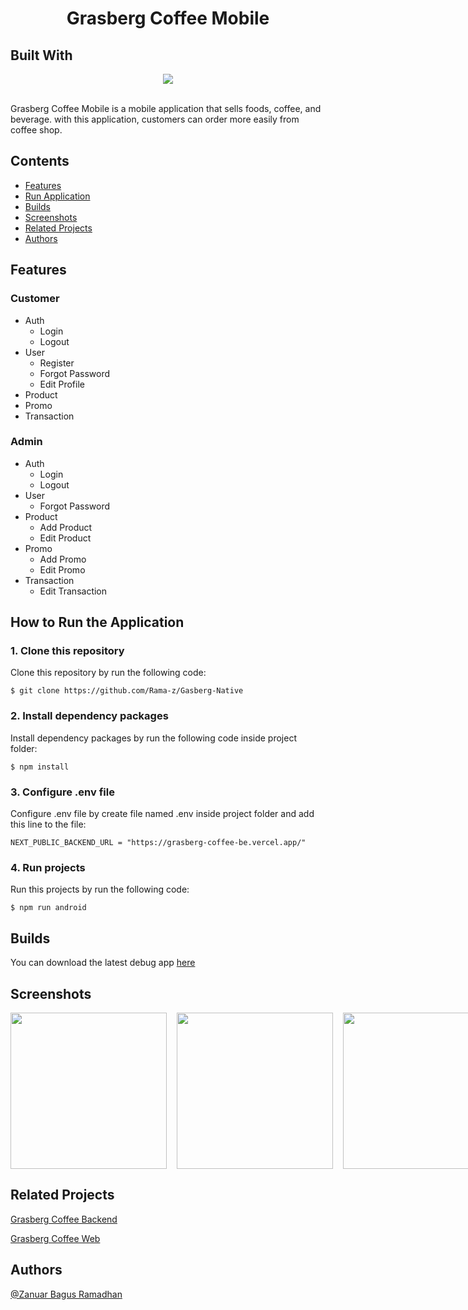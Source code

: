 # <div align="center"> Grasberg Coffee Mobile </div>

<div>

## Built With

<p align="center">
  <a href="https://skillicons.dev">
    <img src="https://skillicons.dev/icons?i=react,javascript,css" />
  </a>
</p>

<br/>
Grasberg Coffee Mobile is a mobile application that sells foods, coffee, and beverage. with this application, customers can order more easily from coffee shop.
</div>

## Contents

- [Features](#features)
- [Run Application](#how-to-run-the-application)
- [Builds](#deployment)
- [Screenshots](#screenshots)
- [Related Projects](#related-projects)
- [Authors](#authors)

## Features

### Customer

- Auth
  - Login
  - Logout
- User
  - Register
  - Forgot Password
  - Edit Profile
- Product
- Promo
- Transaction

### Admin

- Auth
  - Login
  - Logout
- User
  - Forgot Password
- Product
  - Add Product
  - Edit Product
- Promo
  - Add Promo
  - Edit Promo
- Transaction
  - Edit Transaction

## How to Run the Application

### 1. Clone this repository

Clone this repository by run the following code:

```
$ git clone https://github.com/Rama-z/Gasberg-Native
```

### 2. Install dependency packages

Install dependency packages by run the following code inside project folder:

```
$ npm install
```

### 3. Configure .env file

Configure .env file by create file named .env inside project folder and add this line to the file:

```
NEXT_PUBLIC_BACKEND_URL = "https://grasberg-coffee-be.vercel.app/"
```

### 4. Run projects

Run this projects by run the following code:

```
$ npm run android
```

## Builds

You can download the latest debug app [here](https://bit.ly/3X9XNTV)

## Screenshots

<div align="center" style="display: flex; gap:1rem;">
    <img width="250" src="src\assets\images\native-homepage.jpg">   
    <img width="250" src="src\assets\images\native-search.jpg">
    <img width="250"  src="src\assets\images\native-history.jpg">
    
</div>

## Related Projects

[Grasberg Coffee Backend](https://github.com/Rama-z/Grasberg-Coffee-Project-V1)

[Grasberg Coffee Web](https://github.com/Rama-z/Grasberg-Coffee-Front-End-Reactjs)

## Authors

[@Zanuar Bagus Ramadhan](https://github.com/Rama-z)
